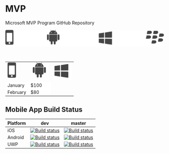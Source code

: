# MVP
Microsoft MVP Program GitHub Repository

<p align="center">
  <img alt="VS Code in action" src="images/platform_sprite.png">
</p>

<table style="border:0px">
  <tr style="border:0px">
    <td style="border:0px"><img alt="VS Code in action" src="images/ios.png"></td>
    <td style="border:0px"><img alt="VS Code in action" src="images/android.png"></td>
    <td style="border:0px"><img alt="VS Code in action" src="images/windows.png"></td>
  </tr>
  <tr style="border:0px;background-color:#ffffff">
    <td style="border:0px">January</td>
    <td style="border:0px">$100</td>
  </tr>
  <tr style="border:0px;background-color:#ffffff">
    <td style="border:0px;background-color:#ffffff">February</td>
    <td style="border:0px;background-color:#ffffff">$80</td>
  </tr>
</table>

## Mobile App Build Status

|Platform|dev|master|
| ------------------- | :------------------: | :-----------: |
|iOS|[![Build status](https://build.mobile.azure.com/v0.1/apps/da77d741-da7b-4224-b946-0b905e8253af/branches/dev/badge)](https://mobile.azure.com)|[![Build status](https://build.mobile.azure.com/v0.1/apps/da77d741-da7b-4224-b946-0b905e8253af/branches/master/badge)](https://mobile.azure.com)|
|Android|[![Build status](https://build.mobile.azure.com/v0.1/apps/6963121b-b27c-47ce-affc-09742839a448/branches/dev/badge)](https://mobile.azure.com)|[![Build status](https://build.mobile.azure.com/v0.1/apps/6963121b-b27c-47ce-affc-09742839a448/branches/master/badge)](https://mobile.azure.com)|
|UWP|[![Build status](https://build.mobile.azure.com/v0.1/apps/ee6e488a-ce2d-4134-9b45-f39062fd4de0/branches/dev/badge)](https://mobile.azure.com)|[![Build status](https://build.mobile.azure.com/v0.1/apps/ee6e488a-ce2d-4134-9b45-f39062fd4de0/branches/master/badge)](https://mobile.azure.com)|
